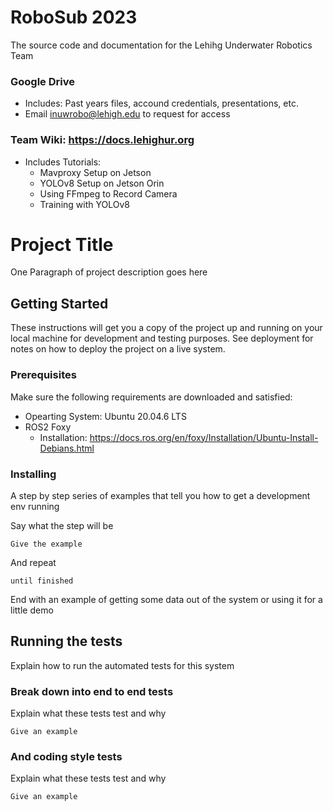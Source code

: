 # RoboSub 2023

The source code and documentation for the Lehihg Underwater Robotics Team

### Google Drive
  - Includes: Past years files, accound credentials, presentations, etc.
  - Email inuwrobo@lehigh.edu to request for access

### Team Wiki: https://docs.lehighur.org
  - Includes Tutorials:
    - Mavproxy Setup on Jetson
    - YOLOv8 Setup on Jetson Orin
    - Using FFmpeg to Record Camera
    - Training with YOLOv8
   

# Project Title

One Paragraph of project description goes here

## Getting Started

These instructions will get you a copy of the project up and running on your local machine for development and testing purposes. See deployment for notes on how to deploy the project on a live system.


### Prerequisites

Make sure the following requirements are downloaded and satisfied:

  - Opearting System: Ubuntu 20.04.6 LTS
  - ROS2 Foxy
      - Installation: https://docs.ros.org/en/foxy/Installation/Ubuntu-Install-Debians.html

### Installing

A step by step series of examples that tell you how to get a development env running

Say what the step will be

```
Give the example
```

And repeat

```
until finished
```

End with an example of getting some data out of the system or using it for a little demo

## Running the tests

Explain how to run the automated tests for this system

### Break down into end to end tests

Explain what these tests test and why

```
Give an example
```

### And coding style tests

Explain what these tests test and why

```
Give an example
```
